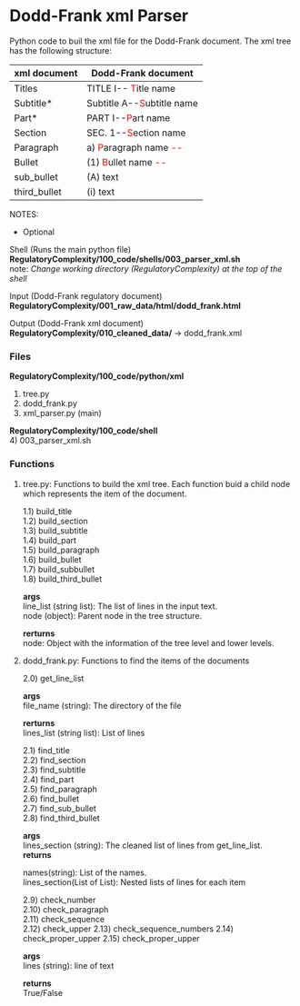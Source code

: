 # Dodd-Frank xml Parser

Python code to buil the xml file for the Dodd-Frank document. The xml tree has the following structure:

xml document | Dodd-Frank document | 
------------ | ------------- | 
Titles | TITLE I-- <font color='red'>T</font>itle name  | 
Subtitle* | Subtitle A--<font color='red'>S</font>ubtitle name   | 
Part* |  PART I--<font color='red'>P</font>art name|   
Section | SEC. 1--<font color='red'>S</font>ection name | 
Paragraph | a) <font color='red'>P</font>aragraph name <font color='red'>--</font> | 
Bullet | (1) <font color='red'>B</font>ullet name <font color='red'>--</font>  | 
sub_bullet | (A) text   | 
third_bullet | (i) text  | 

NOTES:  
* Optional  

  

Shell (Runs the main python file)
 **RegulatoryComplexity/100_code/shells/003_parser_xml.sh**  
 note: *Change working directory (RegulatoryComplexity) at the top of the shell* 

Input (Dodd-Frank regulatory document)
 **RegulatoryComplexity/001_raw_data/html/dodd_frank.html**

Output (Dodd-Frank xml document)
 **RegulatoryComplexity/010_cleaned_data/** -> dodd_frank.xml

### Files
**RegulatoryComplexity/100_code/python/xml**  
1) tree.py  
2) dodd_frank.py   
3) xml_parser.py (main)

**RegulatoryComplexity/100_code/shell**  
4) 003_parser_xml.sh 

### Functions  
1) tree.py: Functions to build the xml tree. Each function buid a child node which represents the item of the document.

	1.1) build_title  
	1.2) build_section  
	1.3) build_subtitle  
	1.4) build_part  
	1.5) build_paragraph  
	1.6) build_bullet  
	1.7) build_subbullet  
	1.8) build_third_bullet  
	
	**args**  
    line_list (string list): The list of lines in the 	input text.  
    node (object): Parent node in the tree structure. 
     
    **rerturns**  
    node: Object with the information of the tree level 	and lower levels.

2) dodd_frank.py:  Functions to find the items of the documents  

    2.0) get_line_list  
    
    **args**   
    file_name (string): The directory of the file 
     
    **rerturns**      
    lines_list (string list): List of lines  
   
	2.1) find_title  
	2.2) find_section  
	2.3) find_subtitle   
	2.4) find_part  
	2.5) find_paragraph    
	2.6) find_bullet  
	2.7) find_sub_bullet  
	2.8) find_third_bullet  
	  
	**args**  
    lines_section (string): The cleaned list of lines from get_line_list.  
    **returns**  
    
    names(string): List of the names.  
    lines_section(List of List): Nested lists of lines for each item
    
	2.9) check_number  
	2.10) check_paragraph  
	2.11) check_sequence   
	2.12) check_upper 
	2.13) check_sequence_numbers
	2.14) check_proper_upper
	2.15) check_proper_upper
	  
	**args**  
    lines (string): line of text
      
    **returns**  
    True/False  
